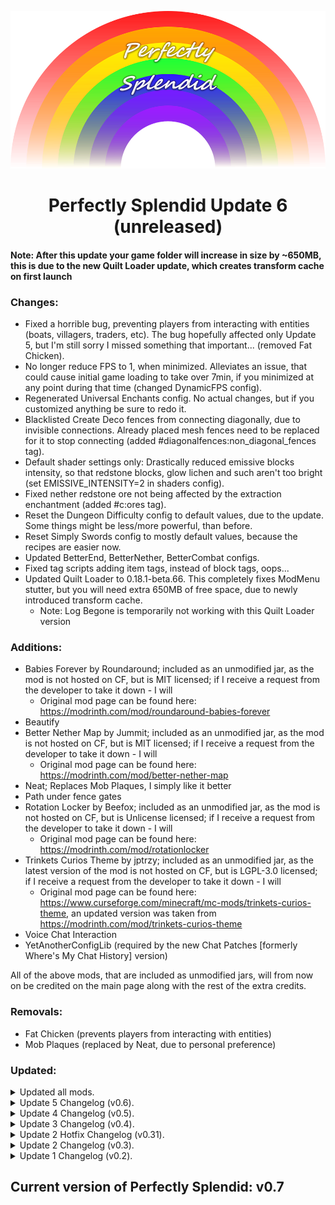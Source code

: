 <p align="center">
  <img src="https://github.com/SplendidAlakey/Perfectly-Splendid/blob/Perfectly-Splendid/images/banners/Perfectly_Splendid.png" width="720"
</p>

<h1 align="center"> Perfectly Splendid Update 6 (unreleased) <br>

#### Note: After this update your game folder will increase in size by ~650MB, this is due to the new Quilt Loader update, which creates transform cache on first launch

### Changes:

- Fixed a horrible bug, preventing players from interacting with entities (boats, villagers, traders, etc). The bug hopefully affected only Update 5, but I'm still sorry I missed something that important... (removed Fat Chicken).
- No longer reduce FPS to 1, when minimized. Alleviates an issue, that could cause initial game loading to take over 7min, if you minimized at any point during that time (changed DynamicFPS config).
- Regenerated Universal Enchants config. No actual changes, but if you customized anything be sure to redo it.
- Blacklisted Create Deco fences from connecting diagonally, due to invisible connections. Already placed mesh fences need to be replaced for it to stop connecting (added #diagonalfences:non_diagonal_fences tag).
- Default shader settings only: Drastically reduced emissive blocks intensity, so that redstone blocks, glow lichen and such aren't too bright (set EMISSIVE_INTENSITY=2 in shaders config).
- Fixed nether redstone ore not being affected by the extraction enchantment (added #c:ores tag).
- Reset the Dungeon Difficulty config to default values, due to the update. Some things might be less/more powerful, than before.
- Reset Simply Swords config to mostly default values, because the recipes are easier now.
- Updated BetterEnd, BetterNether, BetterCombat configs.
- Fixed tag scripts adding item tags, instead of block tags, oops...
- Updated Quilt Loader to 0.18.1-beta.66. This completely fixes ModMenu stutter, but you will need extra 650MB of free space, due to newly introduced transform cache.
     - Note: Log Begone is temporarily not working with this Quilt Loader version

### Additions:

- Babies Forever by Roundaround;  included as an unmodified jar, as the mod is not hosted on CF, but is MIT licensed; if I receive a request from the developer to take it down - I will
     - Original mod page can be found here: https://modrinth.com/mod/roundaround-babies-forever
- Beautify
- Better Nether Map by Jummit; included as an unmodified jar, as the mod is not hosted on CF, but is MIT licensed; if I receive a request from the developer to take it down - I will
     - Original mod page can be found here: https://modrinth.com/mod/better-nether-map
- Neat; Replaces Mob Plaques, I simply like it better
- Path under fence gates
- Rotation Locker by Beefox;  included as an unmodified jar, as the mod is not hosted on CF, but is Unlicense licensed; if I receive a request from the developer to take it down - I will
     - Original mod page can be found here: https://modrinth.com/mod/rotationlocker
- Trinkets Curios Theme by jptrzy; included as an unmodified jar, as the latest version of the mod is not hosted on CF, but is LGPL-3.0 licensed; if I receive a request from the developer to take it down - I will
     - Original mod page can be found here: https://www.curseforge.com/minecraft/mc-mods/trinkets-curios-theme, an updated version was taken from https://modrinth.com/mod/trinkets-curios-theme
- Voice Chat Interaction
- YetAnotherConfigLib (required by the new Chat Patches [formerly Where's My Chat History] version)

All of the above mods, that are included as unmodified jars, will from now on be credited on the main page along with the rest of the extra credits.

### Removals: 

- Fat Chicken (prevents players from interacting with entities)
- Mob Plaques (replaced by Neat, due to personal preference)

### Updated: 

<details><summary>Updated all mods.</summary>

- Armor Statues
- BE Style Wither
- Better Combat
- Better End
- Better Tridents
- Bookshelf
- Botany Pots
- Carpeted Stairs & Slabs
- Charm Of Undying
- Chat Patches (formerly Where's My Chat History)
- Chunks fade in
- Collective
- CraftPresence
- Create
- Creeper Overhaul
- Dark Paintings
- Do A Barrel Roll
- Dramatic Doors
- Dynamic Music Updated
- Elytra Slot
- EnderChests
- Expanded Delight
- Extended Drawers
- Experience Bug Fix
- Fabrication
- Friends&Foes
- Immediately Fast
- Immersive Aircraft
- Immersive Armors
- Inventory Profiles Next
- KubeJS
- libIPN
- LootJS
- Macaw's Lights and Lamps
- Magnum Torch
- MC Dungeons Armors
- Mini Extras
- Mob Variants
- More Totems Of Undying
- Moonlight
- MultiBeds
- Open Parties And Claims
- Platforms
- Player Animator
- Polymer
- Reacharound
- Replanting Crops
- Roughly Enough Items
- Savage Ender Dragon
- Simple Copper Pipes
- Simple Voice Chat
- Simply Swords
- Snowy Spirit
- Spiky Spikes
- Straw Statues
- Supplementaries
- The Bumblezone
- Traveler's Backpack
- Universal Enchants
- Wavey Capes
- Xaero's Maps

- Repurposed Structures - Better Desert Temples Compat Datapack
- Xali's Enchanted Books

</details>

<details><summary>Update 5 Changelog (v0.6).</summary>

#### Note: Soul Fire'd mod changed soul fire id from "soulfired:soul_fire" to "minecraft:soul_fire"; shouldn't cause any issues, but check your soul fires after updating, just in case

### Changes:

- Drastically reduced the amount of mods ModMenu shows; if you don't see a mod in ModMenu - there's no in-game config for it
     - This was in an attempt to fix the massive stutter (26sec), that happens when you open mod menu; turns out the issue has to be fixed by Quilt
- Switched Quilt Loader to 0.17.9-beta.1 to fix the aforementioned stutter in ModMenu; that means the fancy error reporting window is gone for now
- Slightly increased the chances of Structory structures spawning
- Disabled slime animations from Better Animations Collection in favour of Luna Slimes
- Disabled default Continuity resource pack; you can now craft both connected and vanilla blocks
     - Note: this does not mean connected textures are gone now, only vanilla glass and bookshelves are
	 - To undo this, just enable the default Continuity resourcepack
- Disabled Earth2Java's mooblooms in favour of Friends&Foes mooblooms; your old mooblooms won't disappear
- Temporarily(?) disabled Bedrockify's reacharound placement, due to Reacharound mod update; practically affects nothing
- Adjusted When Dungeons Arise datapack settings for the new version; now should be a lot less spammy at spawn
- Removed useless GC flags from recommended JVM flags (flags used by G1GC)

### Additions:

- Friends&Foes Beekeeper's Hut
     - Adjusted spacing and separation settings to fit into the pack
- Friends&Foes Flowery Mooblooms
- Connected Blocks
     - Collapsed REI entries for glass
- Chunks Fade In
- Luna Slimes
- Make Bubbles Pop
- Structory: Towers
     - Adjusted spacing and separation settings to fit into the pack

### Removals: 

- 

### Updated: 

<details><summary>Updated all mods.</summary>

- Adorn
- Armor Statues
- Better Combat
- Block Limit Fix
- Botany Pots
- Carpet TIS Additions
- Carpeted Stairs & Slabs
- Clickable Advancements
- Collective
- CombatRoll
- Companion
- CraftPresence
- Critters and Companions
- Dark Paintings
- Dismount Entity
- Dungeon Difficulty
- Do A Barrel Roll
- Dynamic Music Updated
- Enchancement
- Entity Texture Features
- Farmer's Knives
- Fast Anim
- Forge Config API Port
- Friends & Foes
- Handcrafted
- Hoe Tweaks
- I Know What I'm Doing
- Immediately Fast
- Immersive Aircraft
- Immersive Armors
- Immersive Paintings
- Inventory Profiles Next
- Iris
- Just Mob Heads
- LambDynamicLights
- Leaves Be Gone
- libIPN
- Macaw's Windows
- Moonlight
- Passive Shield
- Paxi
- Pehkui
- Polymer
- Puzzle
- QSL
- Quilt Kotlin Libraries
- Radiant Gear
- Random Bonemeal Flowers
- Reacharound
- Replanting Crops
- Scaffolding Drops Nearby
- Show Me Your Skin!
- Shulker Drops Two
- Simple Voice Chat
- Simply Swords
- Smaller Nether Portals
- Snowy Spirit
- Sodium Extra
- Soul Fire'd
- Stack Refill
- Storage Labels
- Supplementaries
- The Bumblezone
- Tom's Simple Storage
- Traveler's Backpack
- Vanity Slots
- Visual Workbench
- When Dungeons Arise!
- Where's My Chat History
- XP Obelisk Additions

- Ore Variants
- Repurposed Structures Better Desert Temples Compat Datapack
- Repurposed Structures Better Ocean Monuments Compat Datapack

</details>

</details>

<details><summary>Update 4 Changelog (v0.5).</summary>

#### Note: Snow Day is gone from CF, might cause existing snowy leaves to disappear. If it's not actively snowing in your area, you can safely update.

### Changes:

- Fixed a crash, that would happen on first launch, if you've never installed the pack before (this is unrelated to the "crash" when you first install Quilt via JumpQuilt)
- Enabled the Nether Gauntlet boss and removed the recipe for the item it drops
     - The boss is now compatible with BetterCombat, but has twice more HP and armour
- Decreased the frequency at which Overworld bosses spawn a little; drastically increased the frequency at which the Nether Gauntlet spawns
- Disabled front third person view. This is a new option in Better Third Person mod, which totally makes sense
- Enabled the following fixes in Carpet Fixes (bugs, that were fixed in 1.19.3):
     - wrongPressurePlateHitboxFix true
     - shulkersAreLowerInChestBoatFix true
     - nbtDataDupeFix true
     - frogJumpsIgnoreTemptedFix true
     - deathTimeCorruptsMobsFix true
     - horseDupeFix true
     - chestBoatDupeFix true
- Re-enabled herringbone mangrove crafting table
- #c:ores tag is added natively by BCLib now, rather than KubeJS, which allowed me to make it compatible with Enchancement
- Aurora's Decorations stripped logs and wood now natively use appropriate tags, rather than via KubeJS
- Disabled right-click actions from Slight GUI Modifications
- Removed Charm's gold bars (duplicate)
- Fixed chat formatting not applying at all, thanks to Where's My Chat History update
- Updated Quilt Loader to 0.18.1-beta.25 (no user input required, unless you manually swapped out Forge for Quilt in your launcher)

### Additions:

- Block Limit Fix
- Carpet MiniTweaks
     - The following rules are enabled:
	   - villagersAlwaysConvert true, villagers will convert to zombies on any difficulty (I "enabled" it in one of the previous updates, but forgot that the mod wasn't in yet...)
	   - shaveSnowLayers true, you can shave snow layers with a shovel
	   - allChargedCreeperHeadsDrop true, instead of making just 1 random mob drop its head, charged creepers will now make all exploded mobs drop heads
	   - dyeableShearedSheep true, sheared sheep can be dyed just like regular sheep
	   - dyeableShulkers true, shulkers can be dyed and washed with a water bottle
	   - vexesNerf true, vexes will start dying once the invoker that summoned them dies
- Colormatic (was intended to be in since release, but past versions of TerraBlender caused a crash with it)
- Create Deco Fabric
     - Collapsed REI entries
	 - Adjusted some duplicate recipes as to not conflict with other mods
- Create: Extended Flywheels Fabric
     - Collapsed REI entries (the mod id is 'extendedflywheels', as such it won't show up when typing "@create" in REI)
- Handcrafted
     - Collapsed REI entries
- Inventory Essentials
- Keymap
     - I'm intentionally not providing a config for it, so that you can choose your own keyboard layout
- Leaves Be Gone
- Ping Wheel

### Removals: 

- Snow Day (gone from CurseForge)

### Updated: 

<details><summary>Updated all mods.</summary>

- Adorn
- Aurora's Decorations
- BCLib
- Better Combat
- Better Third Person
- Bosses Of Mass Destruction
- Botany Pots
- Botany Trees
- Chalk: Colorful Addon
- Dark Paintings
- Dave's Potioneering
- Do A Barrel Roll
- Dramatic Doors
- Dungeon Difficulty
- Ecologics
- Emotecraft
- Enchanted Vertical Slabs
- Enchantment Descriptions
- Fabrication
- Friends & Foes
- GeckoLib
- Inventory Profiles Next
- Immediately Fast
- KubeJS
- libIPN
- Log Begone
- LootR
- Macaw's Bridges
- Macaw's Fences and Walls
- Macaw's Roofs
- Macaw's Trapdoors
- Macaw's Windows
- Moonlight
- Open Parties and Claims
- Pehkui
- Polymer
- Quilt Kotlin Libraries
- Recipe Book Is Pain
- Roughly Enough Items
- Show Me Your Skin!
- Simple Voice Chat
- Snowy Spirit
- Stendhal
- Supplementaries
- TerraBlender
- Terralith
- Tom's Simple Storage
- Variant Bookshelves
- Variant Crafting Tables
- Where's My Chat History
- Xaero's Maps

- Chests Reimagined

</details>

</details>

<details><summary>Update 3 Changelog (v0.4).</summary>

#### Note: This update brings a big change to enchantments, as such some of them may disappear, make a backup just in case!
#### Some lightning rods might disappear after updating. I removed Oxidizing Lightning Rods, because Friends & Foes already adds them.
#### 1.19.3 is planned, waiting on all mods to update. My goal is to transition without corrupting worlds.

### Changes:

- Azalea chests, barrels, bookshelves and bookcases are now craftable.
- Backpacks will now display corresponding colours to the sleeping bags you used to craft it with.
- Disabled a lot of enchantments from MC Dungeons Armors, Artifacts and Weapons mods (those, that I consider to be too strong, irrelevant or duplicate).
- Made all chest boats craftable with modded chests (no texture changes, though).
- Added recipes for all guide books.
- Collapsed a bunch of REI entries.
- Added Create's toolbox and Wanderer's Catalogue to the IPN ignore list.
- Fixed an issue, where existing players would keep losing the probe note and Patchouli books on login.
- Removed some duplicate recipes (most notorious being basalt bricks).
- Removed stalagnate and mushroom fir benches and seat rests, due to broken textures.
- Removed Blockus' limestone recipes. The generation was already disabled since release to avoid confusion with Create.
- Removed gingerbread vertical slab, due to missing textures.
- Added missing tags to all Colorful Azaleas blocks.
- Shaders will now be on by default.
- Remove duplicate bee stinger from MCDW via its own config, rather than LootJS.
- Set strict priorities for all scripts.
- Updated Quilt Loader to 0.18.1-beta.23 (no user input required, unless you manually swapped out Forge for Quilt in your launcher).
- Changed recommended JVM arguments (now just using MC defaults, but with ShenandoahGC).

### Additions:

- Additional Mushroom Blocks
- Carpeted Stairs
- Create Chunkloading
- Critters and Companions
- Ecologics
     - Everything is disabled, apart from stackable moss
- Enchancement
     - The following existing and Enchancement's enchantments have been removed:
	      - "minecraft:lure" - now bundled with luck of the sea,
	      - "minecraft:loyalty" - all tridents now have loyalty by default,
	      - "minecraft:aqua_affinity",
	      - "minecraft:depth_strider" - both of these now exist as a single new enchantment amphibious,
	      - "betternether:ruby_fire" - replaced by molten, but BetterNether tools can still have it,
	      - "supplementaries:stasis" - I find it to be unfit for the pack,
	      - "enchancement:assimilation",
	      - "enchancement:buffet",
	      - "enchancement:wardenspine",
	      - "enchancement:chaos" - these 4 I find to be unfit for the pack,
	      - "bagofholding:preservation" - not needed, since we have graves,
	      - "farmersdelight:backstabbing" - redundant, due to shadow form.
	 - All tridents have loyalty
	 - Channeling works without thunder
	 - Fire aspect works like flint and steel
	 - Luck of the sea is bundled with lure
	 - Ender pearls don't hurt
	 - Channeling's thunder strike doesn't start fires or breaks blocks
	 - Tridents return from void
	 - The rest of the mod's settings are disabled; 
	 - I'd like to enable other tweaks, but, currently, that would not fit the pack, since we have Goblin Traders and such;
	   - However, truly unbreaking, single enchantment levels and 1 enchantment per item might come later down the line. Possibly when migrating to 1.20.
- Enchantment Descriptions
- Immersive Aircraft
     - Adjusted recipes to fit better into the pack
- Minekea
     - Certain auto-generated Aurora's Decorations blocks were removed due to broken textures
	 - Duplicate recipes removed
	 - Cobbled Endstone disabled
	 - The guide book will not be given on login, but you can craft it
	 - Added #c:buckets/honey tag to the bucket of honey, so it should work alongside Create and Bumblezone
	 - Collapsed REI entries
- Quilt Kotlin Libraries
- Universal Enchants
     - You will be able to apply any enchantment to almost anything; most OP combos disabled

- Ore Variants (should've been in since release, I somehow overlooked it)

### Removals: 

- Fabric Language Kotlin (replaced by QKL; no player facing changes)
- FixMySpawnR
     - Initially included to reduce the lag caused by large amounts of spawners, but massive dungeons sometimes take
	 - longer to complete, than it takes for spawners to run out (my setting was 10 in-game days)
- idwtialsimmoedm (replaced by Enchantment Descriptions, due to Enchancement)
- Oxidizing Lightning Rods (Friends & Foes already adds that feature)
- Tree Harvester (you now have to use a Lumberjack enchantment; no fast leaf decay at the moment, due to Snow Day)

- Dark Mode Everywhere Fix (stopped being a resourcepack, that only fixes missing GUI's and became a full dark GUI pack)

### Updated: 

<details><summary>Updated all mods.</summary>

- Architectury
- Ambient Sounds
- BCLib
- BetterCombat
- BetterEnd
- Blockus
- Bookshelf
- Bosses of Mass Destruction
- Botany Pots
- Carpet TIS Addition
- CraftPresence
- CreativeCore
- Collective
- CombatRoll
- Companion
- Conjuring
- Do A Barrel Roll
- Dungeon Difficulty
- Fabric Language Kotlin
- FerriteCore
- Friends & Foes
- GeckoLib
- Goblin Traders
- Ingredient Extension API
- Inventory Profiles Next
- Immediately Fast
- Immersive Paintings
- Iris
- Joy of Painting
- JumpyBoat
- KubeJS
- libIPN
- Lithium
- Log Begone
- LootR
- Macaw's Paths and Pavings
- Macaw's Windows
- Memory Leak Fix
- Mob Variants
- Mod Menu
- Moog's Voyager Structures
- Moonlight
- Nature's Compass
- Nyf's Spiders
- Open Parties and Claims
- owo
- Placeable Plants
- Polymer
- Polymorph
- QSL
- Random Bonemeal Flowers
- Reese's Sodium Options
- Recursive Resources
- Repurposed Structures
- Roughly Enough Items
- Projectile Damage Attribute
- Simple Voice Chat
- Snowy Spirit
- Sodium Extra
- Stendhal
- Straw Statues
- Supplementaries
- The Bumblezone
- Tom's Simple Storage
- Traveler's Backpack
- Variant Lanterns
- Xaero's Maps
- XP Obelisk
- XP Obelisk Additions

</details>

</details>

<details><summary>Update 2 Hotfix Changelog (v0.31).</summary>

<h1 align="center"> Perfectly Splendid Update 2 Hotfix <br>

#### Note: In order to fix a critical crash, Llamarama has been removed. 
#### This won't break anything, but if you had any modded Llamas, they will dissapear.
#### I'm sorry for that, it's my fault for not catching a critical crash, caused by a Llamarama + Naturalist combo earlier.

### Changes:

- Adjusted The Graveyard config to its Perfectly Splendid values. It got overriden by default values in the Update 2 and I didn't notice, sorry!
- Changed Tree Harvester mod not to automatically replant anything.
- Changed the Carrier keybind to Shift (if you use the modpack supplied config where Shift = sprint), as to not confict with Better Signs and Universal Graves.
- Disabled duplicate hunger/saturation bars in food tooltips.

### Additions:

- 

### Removals: 

- Llamarama (causes a crash, when Naturalist entities interact with llamarama:statue).
- Now Playing (seems to be what's causing "Index -1 out of bounds for length 129").

### Updated: 

<details><summary>Updated all mods.</summary>

- Bag Of Holding
- Roughly Enough Professions
- Supplementaries

</details>

</details>

<details><summary>Update 2 Changelog (v0.3).</summary>

<h1 align="center"> Perfectly Splendid Update 2 <br>

#### Note: Spice Of Fabric has been removed due to a crash with Create. Nothing should break, but do make a backup, just in case!
#### Open Parties and Claims requires a config reformat. If you were using a custom config, back it up!
#### This Update brings in the newest version of GeckoLib, meaning all animations now work properly with shaders.
#### If you would like for the updated resourcepacks to apply automatically, delete your options.txt.

### Changes:

- Hopefully, fixed an inconsistent crash, when opening chat. If you experience such a crash, and the log says
	- "Index -1 out of bounds for length 129", please, either leave a comment or open a GH issue.
	- Disabled Stendhal's chat utils. Signs, books etc still have them.
- Added a recipe for the Blazing Eye. I forgot, that the Nether Gauntlet boss is disabled, due to an incompatibility with BetterCombat, this is a compromise.
- Fixed another issue, that could randomly quadruple the Ender Dragon's HP.
- Fixed "air" blocks appearing in some stonecutter recipes.
- Fixed a crash, when searching "dep" in creative search (removed hardcodedSeaLevelFix rule).
- Fixed a crash, when using a hand crank to power mechanical press or a mixer above a basin with ingots (removed Spice Of Fabric).
- Fixed copper hopper recipe. It was correct with vanilla chests, but wrong with modded ones.
- Disabled "put items directly into inventory" feature from IPN, restoring vanilla behavior.
- Enabled locked slots feature. Right control enables/disables locking. Holding left control and left clicking on a slot will lock it.
- Added a recipe for Raid Horn. Difficult by design, see the recipe in REI.
- Added tags to horns (#c:horns and #c:copper_horns).
- Removed nether brass sconce, because the model is broken.
- Added #c:stripped_logs tag to Azalea and Jacaranda stipped logs.
- Added #c:stripped_wood tag to Azalea and Jacaranda stropped wood.
- Swapped tags for sturdy stones, based on a PR, made by magneticflux-.
- Removed Colorful Azalea benches and seat rests from Aurora's Decorations, due to broken textures.
- Added integration between Charm and Colorful Azaleas.
- Changed the way starting inventory debloat works, should work in Multiplayer now, if more than 1 player join at once. No effect on existing players.
- Fixed boats taking fall damage under certain conditions (boatsTakeFallDamageFix true).
- Changed game version to 1.19.2 in JumpQuilt to avoid accidentally updating to 1.19.3.

### Additions:

- Drink Beer
	1. Adjusted Keg recipe to use all barrel variants.
	2. Made a recipe for the squeaker.
- Guardians Galore
	1. Adjusted Blaze Bell recipe to use all chain variants.
- Smarter Farmers
	1. Made compatible with Farming for Blockheads.
- Takes a Pillage
	1. Random raids (sieges) are disabled.
	2. Golem replacement is disabled.
	3. Ravager horn is disabled (use Raid Horn).
	4. Spacing and separation is default, but, despite that, the structures are quite rare.
	5. Milk still removes bad omen.
- Variant Mobs
	1. Spiders have a chance to spawn as Black Spiders below Y30.
	2. Zombies have a chance to spawn as Forgotten below Y20.
	3. Skeletons have a chance to spawn as Undead Warriors below Y10.
	4. Creepers have a chance to spawn as Cave Creepers below Y0.
	5. All of the above are tougher variants of vanilla mobs.

### Removals: 

- Chat Up! (Where's My Chat History already does the same).
- Spice Of Fabric (due to the aforementioned crash with Create).

### Updated: 

<details><summary>Updated all mods.</summary>

- Blockus
- Botany Trees
- Carpet TIS Additions
- Create
- CreativeCore
- Comforts
- Complete Config
- Connectible Chains
- Cull Leaves
- Customizable Elytra
- Dave's Potioneering
- Extended Drawers
- Falling Leaves
- Farmer's Delight
- Forge Config API Port
- Friends and Foes
- GeckoLib
- HorseInBoat
- Iris
- Immersive Armors
- Incendium
- Kaffee's Dual Ride
- KubeJS
- LibIPN
- LootJS
- ModMenu
- Moonlight
- Mythic Mounts
- Open Parties and Claims
- owo
- Patchouli
- QSL
- Simple Copper Pipes
- Sodium Extra
- Straw Statues
- Supplementaries
- The Bumblezone
- The Graveyard
- Towns and Towers
- Trinkets
- Utility Belt
- Variant Barrels
- Variant Bookshelves
- Variant Crafting Tables
- Variant Composters
- Variant Grindstones
- Wondrous Wilds

- Chests Reimagined
- Eating Animations+

</details>

</details>

<details><summary>Update 1 Changelog (v0.2).</summary>

<h1 align="center"> Perfectly Splendid Update 1 <br>

#### Note: if updating from v0.1, delete Towns and Towers from .minecraft/config/paxi/datapacks.

#### If you would like for the new resosurce packs to apply automatically, delete your options.txt. Otherwise, add it manually in video settings.

### Changes:

- Aurora's Decorations blocks are now craftable, using Charm's woodcutter.
- Added mod compatibility between Charm and all other modded wood types.
- Fixed bees not entering hives (beeDupeFix rule removed).
- Allowed for some mobs from Wondrous Wilds to be captured in Supplementaries' jars.
- Disabled fireflies from Naturalist (Wondrous Wilds already adds fireflies).
- Fixed an error, resulting in the Ender Dragon having x4 HP (**intended:** x2 HP).
- Fixed modded bows and crossbows visually not having any projectiles (removed **By Design** mod).
- Allowed some Mythic Mounts to spawn in BetterNether and Promenade biomes.
- Drastically reduced the chances for a Mythic Mount to spawn (the most common is 40, the least common is 1).
- Reworked bundle crafting recipes. To craft a bundle, simply form a bucket shape with wool. Each colour works. "Vanilla" recipe has been removed, use rainbow wool to craft it ;)
- Allowed using coloured bundles with upgrade tokens.
- Made it so that villagers always convert to zombies, regardless of the difficulty setting, in case you aren't playing on Hard.
- Removed duplicate bamboo recipes from Twigs, sorry for that!
- Added compatibility between Bamboo Everything, Twigs and Blockus.
- Removed duplicate crimson and warped chests/barrels.
- Unified chests and barrels with appropriate tags.
- Made almost all recipes, that use chests, utilize tags, if they didn't before. This means modded chests will work with almost all recipes now.
- The One Probe will no longer give players a note at spawn. If you've already got one, you'll keep it. And you will still be able to craft it, if need be.
- Fixed Visual Traveler's Titles resource pack not applying when first installing the pack or resetting options.txt.
- Removed Supplementaries' wrench, use Create's one. Also hid Additional Additions' wrench from REI (the recipe was already disabled).
- Hid Supplementaries' blackboard from REI (the recipe was already disabled, use Aurora's Decorations' boards).
- Removed Towns and Towers datapack. There's now a config file with the same exact values.
- Nerfed Sai (**old:** 2 positive DMG, 0 negative DMG; **new:** 0 positive DMG, 1 negative DMG).
- Farmer's Delight knives no longer inherit BetterCombat systems.
- Slightly change IPN integration hints (some inventories will use player inventory only buttons, instead of none at all).
- Added missing translation strings for Supplementaries item groups.
- Fixed Player Plates translation strings for item groups.
- Fixed a typo in rei_integrations script, that resulted in some items not getting hidden.
- Significantly reduced chances of skeletons carrying quivers (**old:** 20%; new: 5%).
- Slightly buffed stats, that looted gear gets in the Nether (**old:** x1.2 AP, +2 HP, x1.3-1.5 DMG, x1.3-1.5 PDMG; **new:** x1.2-2.0 AP, +1.5-2.0 HP, x1.3-1.6 DMG, x1.3-1.7 PDMG).
- Slightly rebalanced all Nether enemies (**old:** +2 AP, x1.4-1.5 HP, x2 XP; **new:** +1.5-2.0 AP, x1.5-2.0 HP, x2.5 XP).
- Buffed all enemies in the End (**old:** vanilla values; **new:** x2.0-3.0 HP, +2-5 AP).
- Buffed stats, that looted gear gets in the End (**old:** x1.5 AP, +4 HP, x1.8-2.0 DMG, x1.8-2.0 PDMG; **new:** x1.5-2.0 AP, +4-5 HP, x1.5-3.0 DMG, x2.0-3.0 PDMG).
- Gave a tiny buff to all looted weapons' stats across all dimensions (**old:** x1.1 DMG, x1.1 PDMG for rares, x1.2 DMG, x1.2 PDMG for epics; **new:** x1.1-1.15 DMG, x1.1-1.15 PDMG for rares, x1.2-1.35 DMG, x1.2-1.35 PDMG for epics).

### Additions:

- Animated Colored Axolotls.
- Better Boss Bars.
- Better MCDX.
- Create.
- Create Support for Open Parties and Claims.
- Charm Fixer (added as a precaution, as I'm using some owo lib mods and not using any GUI parts of Charm).
- Dark Mode Everywhere Fix.
- Eating Animations+.
- Flower Pots+.
- Glowing Ender Dragon.
- idwtialsimmoedm. _this should've been included in v0.1, I don't know why it wasn't..._
- Miniblock Merchants.
- Open Parties and Claims.
- Rainglow.
- Styled Chat.
- Styled Nicknames.
- Styled Player List.
- Smooth Font.
- Visual Shulker Labels.

### Removals: 

- By Design (due to the aforementioned bug with modded bows/crossbows).
- Enhanced Block Entities (no longer needed with Create).

### Updated: 

<details><summary>Updated all mods.</summary>

- Annotated DI
- Ambient Sounds
- BetterNether
- BCLib
- Blockus
- BotanyPots
- CraftPresence
- Collective
- CullLeaves
- Dark Mode Everywhere
- Do A Barrel Roll
- Easy Anvils
- Entity Texture Features
- Expanded Delight
- Fabric Language Kotlin
- Farmer's Knives
- Fireplace Lib
- Inventory Profiles Next
- Iris
- Just Mob Heads
- KubeJS
- LibIPN
- Lithium
- LootJS
- Moonlight
- No Chat Reports
- Paintings++
- Player Animation Lib
- Polymorph
- QSL
- Raised
- Random Bonemeal Flowers
- Repurposed Structures
- Rhino
- Roughly Enough Items
- ShetiPhianCore
- Simple Voice Chat
- Simply Swords
- Snowy Spirit
- Sodium Extra
- Supplementaries
- Talk Bubbles
- The Bumblezone
- The Graveyard Biomes
- TooltipFix
- Towns and Towers
- Traveler's Backpack
- Tree Harvester
- Utility Belt
- Wolves Of Other Furs
- WhereIsIt
- Where's My Chat History
- Xaero's Maps

- Repurposed Structures - Better Desert Temples Compat Datapack
- Repurposed Structures - Better Ocean Monuments Compat Datapack
- Repurposed Structures - Better Witch Huts Compat Datapack
- Repurposed Structures - Farmer's Delight Compat Datapack
- Repurposed Structures - Friends and Foes Compat Datapack
- Repurposed Structures - More Villagers Compat Datapack

</details>

</details>

</details>

## Current version of Perfectly Splendid: v0.7